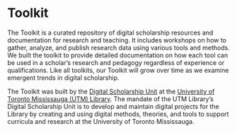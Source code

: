 # Toolkit
The Toolkit is a curated repository of digital scholarship resources and documentation for research and teaching. It includes workshops on how to gather, analyze, and publish research data using various tools and methods. We built the toolkit to provide detailed documentation on how each tool can be used in a scholar’s research and pedagogy regardless of experience or qualifications. Like all toolkits, our Toolkit will grow over time as we examine emergent trends in digital scholarship.

The Toolkit was built by the [Digital Scholarship Unit](https://library.utm.utoronto.ca/research/digital-scholarship) at the [University of Toronto Mississauga (UTM) Library](https://library.utm.utoronto.ca/). The mandate of the UTM Library’s Digital Scholarship Unit is to develop and maintain digital projects for the Library by creating and using digital methods, theories, and tools to support curricula and research at the University of Toronto Mississauga.
